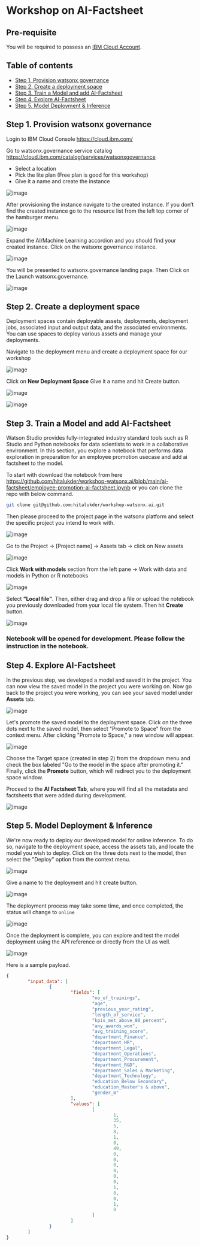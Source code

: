 # Workshop on AI-Factsheet

## Pre-requisite

You will be required to possess an [IBM Cloud Account](https://cloud.ibm.com/). 

## Table of contents

- [Step 1. Provision watsonx governance](#step_1)
- [Step 2. Create a deployment space](#step_2)
- [Step 3. Train a Model and add AI-Factsheet](#step_3)
- [Step 4. Explore AI-Factsheet](#step_4)
- [Step 5. Model Deployment & Inference](#step_5)

<a id="step_1"></a>
## Step 1. Provision watsonx governance

Login to IBM Cloud Console https://cloud.ibm.com/

Go to watsonx.governance service catalog https://cloud.ibm.com/catalog/services/watsonxgovernance
- Select a location
- Pick the lite plan (Free plan is good for this workshop)
- Give it a name and create the instance

![image](https://github.com/hitalukder/workshop-watsonx.ai/assets/111310676/34ef1805-43ae-4b56-974e-6a55b66cce62)

After provisioning the instance navigate to the created instance. If you don’t find the created instance go to the resource list from the left top corner of the hamburger menu.

![image](https://github.com/hitalukder/workshop-watsonx.ai/assets/111310676/8b4fa46c-0627-4dac-bdec-613e3d1501dc)

Expand the AI/Machine Learning accordion and you should find your created instance. Click on the watsonx governance instance.

![image](https://github.com/hitalukder/workshop-watsonx.ai/assets/111310676/e6289301-2380-4a3b-bdab-52edd92163f5)

You will be presented to watsonx.governance landing page. Then Click on the Launch watsonx.governance.

![image](https://github.com/hitalukder/workshop-watsonx.ai/assets/111310676/2172e196-708a-4904-997a-3a62e436b6b0)

<a id="step_2"></a>
## Step 2. Create a deployment space

Deployment spaces contain deployable assets, deployments, deployment jobs, associated input and output data, and the associated environments. You can use spaces to deploy various assets and manage your deployments.

Navigate to the deployment menu and create a deployment space for our workshop

![image](https://github.com/hitalukder/workshop-watsonx.ai/assets/111310676/541ebfa3-d7aa-4889-93db-af0a34467c2f)

Click on **New Deployment Space** Give it a name and hit Create button.

![image](https://github.com/hitalukder/workshop-watsonx.ai/assets/111310676/57fe67d0-1493-45f3-a9ad-3350d82fa5dc)

![image](https://github.com/hitalukder/workshop-watsonx.ai/assets/111310676/86a4e0d4-4d0b-492c-9304-c51d51defa1d)

<a id="step_3"></a>
## Step 3. Train a Model and add AI-Factsheet 

Watson Studio provides fully-integrated industry standard tools such as R Studio and Python notebooks for data scientists to work in a collaborative environment. In this section, you explore a notebook that performs data exploration in preparation for an employee promotion usecase and add ai factsheet to the model.

To start with download the notebook from here https://github.com/hitalukder/workshop-watsonx.ai/blob/main/ai-factsheet/employee-promotion-ai-factsheet.ipynb or you can clone the repo with below command.

```sh
git clone git@github.com:hitalukder/workshop-watsonx.ai.git
```

Then please proceed to the project page in the watsonx platform and select the specific project you intend to work with.

![image](https://github.com/hitalukder/workshop-watsonx.ai/assets/111310676/2c43d95d-2326-4083-83c3-caa4954ea40a)

Go to the Project → [Project name] → Assets tab → click on New assets

![image](https://github.com/hitalukder/workshop-watsonx.ai/assets/111310676/5255913a-2495-4092-bfc4-32bcc7c11e73)

Click **Work with models** section from the left pane → Work with data and models in Python or R notebooks

![image](https://github.com/hitalukder/workshop-watsonx.ai/assets/111310676/de81f83e-632d-4516-8133-300c7d012201)

Select **"Local file"**. Then, either drag and drop a file or upload the notebook you previously downloaded from your local file system. Then hit **Create** button.

![image](https://github.com/hitalukder/workshop-watsonx.ai/assets/111310676/270a26b3-8892-4ffc-95d8-a7dd592af1a8)

### Notebook will be opened for development. Please follow the instruction in the notebook.

<a id="step_4"></a>
## Step 4. Explore AI-Factsheet 

In the previous step, we developed a model and saved it in the project. You can now view the saved model in the project you were working on. Now go back to the project you were working, you can see your saved model under **Assets** tab.

![image](https://github.com/hitalukder/workshop-watsonx.ai/assets/111310676/47983fcf-4ef8-4a0b-97a1-1d74cf11b2ba)

Let's promote the saved model to the deployment space. Click on the three dots next to the saved model, then select "Promote to Space" from the context menu. After clicking "Promote to Space," a new window will appear.

![image](https://github.com/hitalukder/workshop-watsonx.ai/assets/111310676/21de14b8-3c82-4ddf-b73c-c17defa75a7b)

Choose the Target space (created in step 2) from the dropdown menu and check the box labeled "Go to the model in the space after promoting it." Finally, click the **Promote** button, which will redirect you to the deployment space window.

Proceed to the **AI Factsheet Tab**, where you will find all the metadata and factsheets that were added during development.

![image](https://github.com/hitalukder/workshop-watsonx.ai/assets/111310676/8cfd4adf-4d8d-43e5-94fb-9ed1b31703ac)

<a id="step_5"></a>
## Step 5. Model Deployment & Inference

We're now ready to deploy our developed model for online inference. To do so, navigate to the deployment space, access the assets tab, and locate the model you wish to deploy. Click on the three dots next to the model, then select the "Deploy" option from the context menu.

![image](https://github.com/hitalukder/workshop-watsonx.ai/assets/111310676/b36d53c7-4c1a-48e9-98ca-a8e270aeb05d)

Give a name to the deployment and hit create button.

![image](https://github.com/hitalukder/workshop-watsonx.ai/assets/111310676/19173e4b-b48f-4891-ac21-592f425db70a)

The deployment process may take some time, and once completed, the status will change to `online`

![image](https://github.com/hitalukder/workshop-watsonx.ai/assets/111310676/d83d1311-310d-4eca-9767-0816697d83ab)

Once the deployment is complete, you can explore and test the model deployment using the API reference or directly from the UI as well.

![image](https://github.com/hitalukder/workshop-watsonx.ai/assets/111310676/80fb326e-b971-4035-ad92-a7d55fe2fb9a)

Here is a sample payload.

```json
{
        "input_data": [
                {
                        "fields": [
                                "no_of_trainings",
                                "age",
                                "previous_year_rating",
                                "length_of_service",
                                "kpis_met_above_80_percent",
                                "any_awards_won",
                                "avg_training_score",
                                "department_Finance",
                                "department_HR",
                                "department_Legal",
                                "department_Operations",
                                "department_Procurement",
                                "department_R&D",
                                "department_Sales & Marketing",
                                "department_Technology",
                                "education_Below Secondary",
                                "education_Master's & above",
                                "gender_m"
                        ],
                        "values": [
                                [
                                        1,
                                        35,
                                        5,
                                        8,
                                        1,
                                        0,
                                        49,
                                        0,
                                        0,
                                        0,
                                        0,
                                        0,
                                        0,
                                        1,
                                        0,
                                        0,
                                        1,
                                        0
                                ]
                        ]
                }
        ]
}
```









